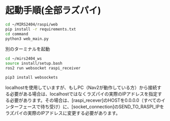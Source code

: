 # 起動手順(全部ラズパイ)
```bash
cd ~/MIRS2404/raspi/web 
pip install -r requirements.txt 
cd command 
python3 web_main.py 
```
別のターミナルを起動 
```bash
cd ~/mirs2404_ws
source install/setup.bash
ros2 run websocket raspi_receiver
```

```
pip3 install websockets
```
localhostを使用していますが、もしPC（Nav2が動作している方）から接続する必要がある場合は、localhostではなくラズパイの実際のIPアドレスを指定する必要があります。その場合は、[raspi_recever]のHOSTを0.0.0.0（すべてのインターフェースで待ち受け）に、[socket_connection]のSEND_TO_RASPI_IPをラズパイの実際のIPアドレスに変更する必要があります。
